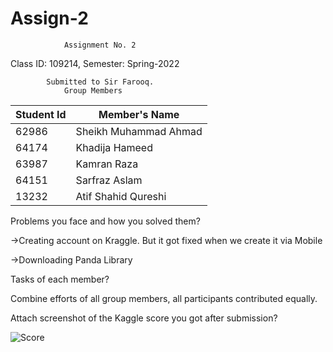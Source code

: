 # Assign-2
                Assignment No. 2 
              
Class ID: 109214,           Semester: Spring-2022

            Submitted to Sir Farooq.
                Group Members
  |  Student Id   |     Member's Name      |
  | ------------- | ---------------------- |
  |     62986     |  Sheikh Muhammad Ahmad |
  |     64174     |  Khadija Hameed        |
  |     63987     |  Kamran Raza           |
  |     64151     |  Sarfraz Aslam         |
  |     13232     |  Atif Shahid Qureshi   |
  
Problems you face and how you solved them?

->Creating account on Kraggle. But it got fixed when we create it via Mobile

->Downloading Panda Library

Tasks of each member?

Combine efforts of all group members, all participants contributed equally.

Attach screenshot of the Kaggle score you got after submission?

![Score](https://user-images.githubusercontent.com/58458615/167254422-3564d2c7-8782-4513-8663-5c38f1d0fbef.PNG)
